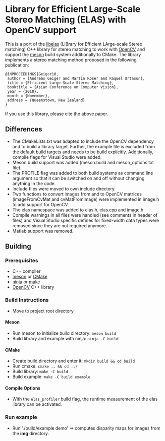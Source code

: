 # Library for Efficient Large-Scale Stereo Matching (ELAS) with OpenCV support

This is a port of the [libelas](http://www.cvlibs.net/software/libelas/) (LIBrary for Efficient LArge-scale Stereo matching) C++ library for stereo matching to work with [OpenCV](https://opencv.org/) and support the [meson](https://mesonbuild.com/) build system additionally to CMake.
The library implements a stereo matching method proposed in the following publication:

```
@INPROCEEDINGS{Geiger10,
 author = {Andreas Geiger and Martin Roser and Raquel Urtasun},
 title = {Efficient Large-Scale Stereo Matching},
 booktitle = {Asian Conference on Computer Vision},
 year = {2010},
 month = {November},
 address = {Queenstown, New Zealand}
}
```

If you use this library, please cite the above paper.

## Differences

- The CMakeLists.txt was adapted to include the OpenCV dependency and to build a library target. Further, the example file is excluded from the default build targets and needs to be build explicitly. Additionally, compile flags for Visual Studio were added.
- Meson build support was added (meson.build and meson_options.txt file).
- The PROFILE flag was added to both build systems as command line argument so that it can be switched on and off without changing anything in the code.
- Include files were moved to own include directory.
- Two functions to convert images from and to OpenCV matrices (imageFromCvMat and cvMatFromImage) were implemented in image.h to add support for OpenCV.
- The elas namespace was added to elas.h, elas.cpp and image.h.
- Compile warnings in all files were handled (see comments in header of files) and Visual Studio specific defines for fixed-width data types were removed since they are not required anymore.
- Matlab support was removed.

## Building 

### Prerequisites

- C++ compiler
- [meson](https://mesonbuild.com/) or [CMake](http://www.cmake.org/)
- [ninja](https://ninja-build.org/) or [make](https://en.wikipedia.org/wiki/Make_(software))
- [OpenCV](https://opencv.org/) C++ library

### Build Instructions

- Move to project root directory

#### Meson

- Run meson to initialize build directory: `meson build`
- Build library and example with ninja: `ninja -C build`

#### CMake

- Create build directory and enter it: `mkdir build && cd build`
- Run cmake: `cmake .. && cd ../`
- Build library: `make -C build`
- Build example: `make -C build example`

#### Compile Options

- With the `elas_profiler` build flag, the runtime measurement of the elas library can be activated.

### Run example

- Run './build/example demo' => computes disparity maps for images from the **img** directory.

